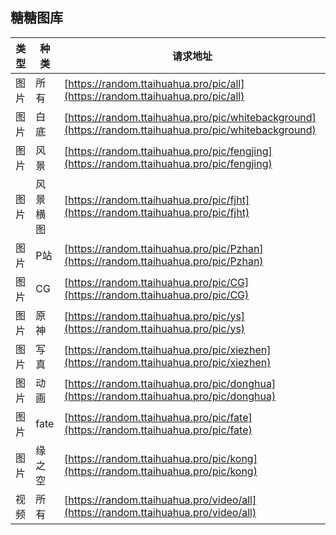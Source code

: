

## 糖糖图库

| 类型  | 种类     | 请求地址   | 
| ---- | ---------- | ---------------- | 
| 图片 | 所有     | [https://random.ttaihuahua.pro/pic/all](https://random.ttaihuahua.pro/pic/all) |
| 图片 | 白底   | [https://random.ttaihuahua.pro/pic/whitebackground](https://random.ttaihuahua.pro/pic/whitebackground) |
| 图片 | 风景 | [https://random.ttaihuahua.pro/pic/fengjing](https://random.ttaihuahua.pro/pic/fengjing) |
| 图片 | 风景横图 | [https://random.ttaihuahua.pro/pic/fjht](https://random.ttaihuahua.pro/pic/fjht) |
| 图片 | P站 | [https://random.ttaihuahua.pro/pic/Pzhan](https://random.ttaihuahua.pro/pic/Pzhan) |
| 图片 | CG | [https://random.ttaihuahua.pro/pic/CG](https://random.ttaihuahua.pro/pic/CG) |
| 图片 | 原神 | [https://random.ttaihuahua.pro/pic/ys](https://random.ttaihuahua.pro/pic/ys) |
| 图片 | 写真 | [https://random.ttaihuahua.pro/pic/xiezhen](https://random.ttaihuahua.pro/pic/xiezhen) |
| 图片 | 动画 | [https://random.ttaihuahua.pro/pic/donghua](https://random.ttaihuahua.pro/pic/donghua) |
| 图片 | fate | [https://random.ttaihuahua.pro/pic/fate](https://random.ttaihuahua.pro/pic/fate) |
| 图片 | 缘之空 | [https://random.ttaihuahua.pro/pic/kong](https://random.ttaihuahua.pro/pic/kong) |
| 视频 | 所有 | [https://random.ttaihuahua.pro/video/all](https://random.ttaihuahua.pro/video/all) |

                

